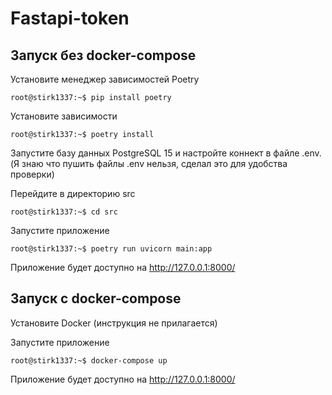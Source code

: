# Fastapi-token

## Запуск без docker-compose

Установите менеджер зависимостей Poetry

```console
root@stirk1337:~$ pip install poetry
```

Установите зависимости

```console
root@stirk1337:~$ poetry install
```

Запустите базу данных PostgreSQL 15 и настройте коннект в файле .env.
(Я знаю что пушить файлы .env нельзя, сделал это для удобства проверки)

Перейдите в директорию src

```console
root@stirk1337:~$ cd src
```

Запустите приложение

```console
root@stirk1337:~$ poetry run uvicorn main:app
```

Приложение будет доступно на http://127.0.0.1:8000/

## Запуск с docker-compose

Установите Docker (инструкция не прилагается)

Запустите приложение 

```console
root@stirk1337:~$ docker-compose up
```

Приложение будет доступно на http://127.0.0.1:8000/
